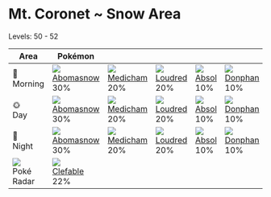 # Mt. Coronet ~ Snow Area
Levels: 50 - 52

Area                           | Pokémon                          | &nbsp;                           | &nbsp;                           | &nbsp;                           | &nbsp;                           | &nbsp;                           
---                            | ---                              | ---                              | ---                              | ---                              | ---                              | ---                              
🌅<br>Morning                   | ![][460]<br> [Abomasnow]<br> 30%| ![][308]<br> [Medicham]<br> 20% | ![][294]<br> [Loudred]<br> 20%  | ![][359]<br> [Absol]<br> 10%    | ![][232]<br> [Donphan]<br> 10%  | ![][217]<br> [Ursaring]<br> 10% 
🌞<br>Day                       | ![][460]<br> [Abomasnow]<br> 30%| ![][308]<br> [Medicham]<br> 20% | ![][294]<br> [Loudred]<br> 20%  | ![][359]<br> [Absol]<br> 10%    | ![][232]<br> [Donphan]<br> 10%  | ![][217]<br> [Ursaring]<br> 10% 
🌙<br>Night                     | ![][460]<br> [Abomasnow]<br> 30%| ![][308]<br> [Medicham]<br> 20% | ![][294]<br> [Loudred]<br> 20%  | ![][359]<br> [Absol]<br> 10%    | ![][232]<br> [Donphan]<br> 10%  | ![][217]<br> [Ursaring]<br> 10% 
![][poke-radar]<br> Poké Radar | ![][036]<br> [Clefable]<br> 22%

[Clefable]: ../../pokemon_changes/036/
[Ursaring]: ../../pokemon_changes/217/
[Donphan]: ../../pokemon_changes/232/
[Loudred]: ../../pokemon_changes/294/
[Medicham]: ../../pokemon_changes/308/
[Absol]: ../../pokemon_changes/359/
[Abomasnow]: ../../pokemon_changes/460/
[poke-radar]: ../img/items/poke-radar.png
[036]: ../img/pokemon/036.png
[217]: ../img/pokemon/217.png
[232]: ../img/pokemon/232.png
[294]: ../img/pokemon/294.png
[308]: ../img/pokemon/308.png
[359]: ../img/pokemon/359.png
[460]: ../img/pokemon/460.png
